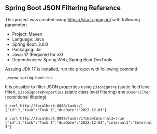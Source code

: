 ## Spring Boot JSON Filtering Reference

This project was created using https://start.spring.io/ with following parameter:

* Project: Maven
* Language: Java
* Spring Boot: 3.0.0
* Packaging: Jar
* Java: 17 (Required for v3)
* Dependencies: Spring Web, Spring Boot DevTools

Assuing JDK 17 is installed, run the project with following commnd:

```shell
./mvnw spring-boot:run
```

It is possible to filter JSON properties using `@JsonIgnore` (static field level filter), `@JsonIgnoreProperties` (static class level filtering)
and `@JsonFilter` (conditional filtering)

```shell
$ curl http://localhost:8080/tasks/1
{"id":1,"task":"Task 1","dueDate":"2022-12-03"}

$ curl http://localhost:8080/tasks/1?showInternal3=true
{"id":1,"task":"Task 1","dueDate":"2022-12-03","internal3":"Internal 3"}
```
